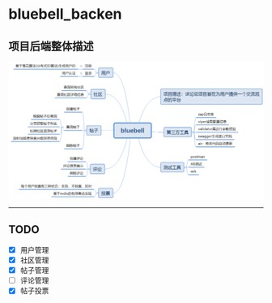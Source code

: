 # bluebell_backen
## 项目后端整体描述
![backen](./readme/pictures/backen.png)
<hr>

## TODO

- [x] 用户管理
- [x] 社区管理
- [x] 帖子管理
- [ ] 评论管理
- [x] 帖子投票
